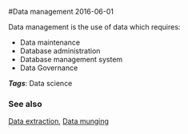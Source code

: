 
#Data management
2016-06-01

Data management is the use of data which requires:
* Data maintenance
* Database administration
* Database management system
* Data Governance

***Tags***: Data science

### See also
[Data extraction](/data_extraction), [Data munging](/data_munging)

